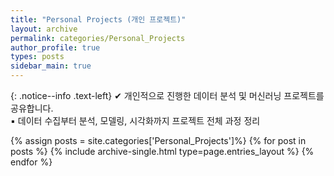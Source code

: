```yaml
---
title: "Personal Projects (개인 프로젝트)"
layout: archive
permalink: categories/Personal_Projects
author_profile: true
types: posts
sidebar_main: true
---
```


{: .notice--info .text-left}
  ✔ 개인적으로 진행한 데이터 분석 및 머신러닝 프로젝트를 공유합니다.   
  ▪️ 데이터 수집부터 분석, 모델링, 시각화까지 프로젝트 전체 과정 정리

{% assign posts = site.categories['Personal_Projects']%}
{% for post in posts %}
  {% include archive-single.html type=page.entries_layout %}
{% endfor %}